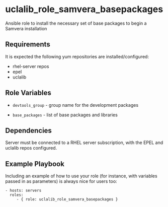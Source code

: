 uclalib_role_samvera_basepackages
=========

Ansible role to install the necessary set of base packages to begin a Samvera installation

Requirements
------------

It is expected the following yum repositories are installed/configured:
  - rhel-server repos
  - epel
  - uclalib

Role Variables
--------------

* `devtools_group` - group name for the development packages

* `base_packages` - list of base packages and libraries

Dependencies
------------

Server must be connected to a RHEL server subscription, with the EPEL and uclalib repos configured.

Example Playbook
----------------

Including an example of how to use your role (for instance, with variables passed in as parameters) is always nice for users too:

    - hosts: servers
      roles:
         - { role: uclalib_role_samvera_basepackages }
